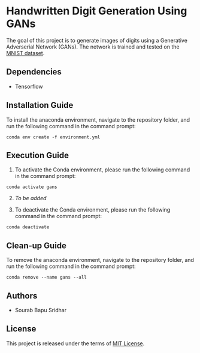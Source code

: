 # Handwritten Digit Generation Using GANs

The goal of this project is to generate images of digits using a Generative Adverserial Network (GANs). The network is trained and tested on the [MNIST dataset](http://yann.lecun.com/exdb/mnist/).

## Dependencies
* Tensorflow

## Installation Guide
To install the anaconda environment, navigate to the repository folder, and run the following command in the command prompt:

`conda env create -f environment.yml`

## Execution Guide
1. To activate the Conda environment, please run the following command in the command prompt:

`conda activate gans`

2. *To be added*

3. To deactivate the Conda environment, please run the following command in the command prompt:

`conda deactivate`

## Clean-up Guide
To remove the anaconda environment, navigate to the repository folder, and run the following command in the command prompt:

`conda remove --name gans --all`

## Authors
* Sourab Bapu Sridhar

## License
This project is released under the terms of [MIT License](LICENSE).